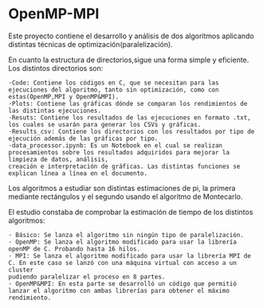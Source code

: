 # OpenMP-MPI

Este proyecto contiene el desarrollo y análisis de dos algoritmos aplicando distintas técnicas de optimización(paralelización).

En cuanto la estructura de directorios,sigue una forma simple y eficiente. Los distintos directorios son:

    ·Code: Contiene los códigos en C, que se necesitan para las ejecuciones del algoritmo, tanto sin optimización, como con estas(OpenMP,MPI y OpenMP&MPI).
    ·Plots: Contiene las gráficas dónde se comparan los rendimientos de las distintas ejecuciones.
    ·Resuts: Contiene los resultados de las ejecuciones en formato .txt, los cuales se usarán para generar los CSVs y gráficas.
    ·Results_csv: Contiene los directorios con los resultados por tipo de ejecución además de las gráficas por tipo.
    ·data_processor.ipynb: Es un Notebook en el cual se realizan procesamientos sobre los resultados adquiridos para mejorar la limpieza de datos, análisis,
    creación e interpretación de gráficas. Las distintas funciones se explican línea a línea en el documento.

Los algoritmos a estudiar son distintas estimaciones de pi, la primera mediante rectángulos y el segundo usando el algoritmo de Montecarlo.

El estudio constaba de comprobar la estimación de tiempo de los distintos algoritmos:

    · Básico: Se lanza el algoritmo sin ningún tipo de paralelización.
    · OpenMP: Se lanza el algoritmo modificado para usar la librería openMP de C. Probando hasta 16 hilos.
    · MPI: Se lanza el algoritmo modificado para usar la librería MPI de C. En este caso se lanzó con una máquina virtual con acceso a un cluster
    pudiendo paralelizar el proceso en 8 partes.
    · OpenMP&MPI: En esta parte se desarrolló un código que permitió lanzar el algoritmo con ambas librerías para obtener el máximo rendimiento.